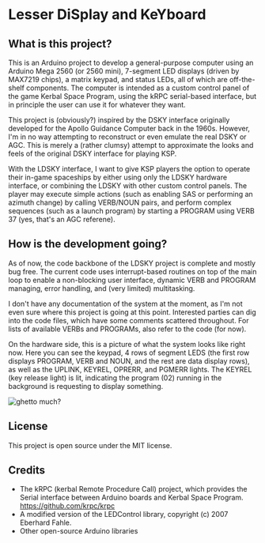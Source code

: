 # Lesser DiSplay and KeYboard

## What is this project? 

This is an Arduino project to develop a general-purpose computer using an Arduino Mega 2560 (or 2560 mini), 7-segment LED displays (driven by MAX7219 chips), a matrix keypad, and status LEDs, all of which are off-the-shelf components. The computer is intended as a custom control panel of the game Kerbal Space Program, using the kRPC serial-based interface, but in principle the user can use it for whatever they want. 

This project is (obviously?) inspired by the DSKY interface originally developed for the Apollo Guidance Computer back in the 1960s. However, I'm in no way attempting to reconstruct or even emulate the real DSKY or AGC. This is merely a (rather clumsy) attempt to approximate the looks and feels of the original DSKY interface for playing KSP. 

With the LDSKY interface, I want to give KSP players the option to operate their in-game spaceships by either using only the LDSKY hardware interface, or combining the LDSKY with other custom control panels. The player may execute simple actions (such as enabling SAS or performing an azimuth change) by calling VERB/NOUN pairs, and perform complex sequences (such as a launch program) by starting a PROGRAM using VERB 37 (yes, that's an AGC referene). 

## How is the development going? 

As of now, the code backbone of the LDSKY project is complete and mostly bug free. The current code uses interrupt-based routines on top of the main loop to enable a non-blocking user interface, dynamic VERB and PROGRAM managing, error handling, and (very limited) multitasking. 

I don't have any documentation of the system at the moment, as I'm not even sure where this project is going at this point. Interested parties can dig into the code files, which have some comments scattered throughout. For lists of available VERBs and PROGRAMs, also refer to the code (for now). 

On the hardware side, this is a picture of what the system looks like right now. Here you can see the keypad, 4 rows of segment LEDS (the first row displays PROGRAM, VERB and NOUN, and the rest are data display rows), as well as the UPLINK, KEYREL, OPRERR, and PGMERR lights. The KEYREL (key release light) is lit, indicating the program (02) running in the background is requesting to display something. 

![ghetto much?](https://i.imgur.com/aGGRWeA.jpg "LDSKY in development")

## License
This project is open source under the MIT license. 

## Credits
- The kRPC (kerbal Remote Procedure Call) project, which provides the Serial interface between Arduino boards and Kerbal Space Program. https://github.com/krpc/krpc 
- A modified version of the LEDControl library, copyright (c) 2007 Eberhard Fahle.
- Other open-source Arduino libraries
